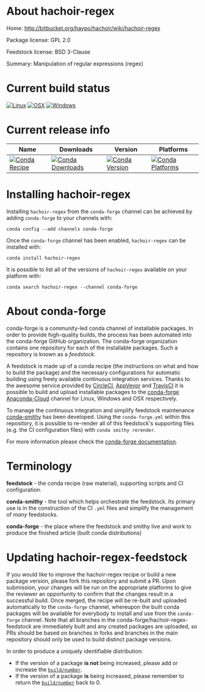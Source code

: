 About hachoir-regex
===================

Home: http://bitbucket.org/haypo/hachoir/wiki/hachoir-regex

Package license: GPL 2.0

Feedstock license: BSD 3-Clause

Summary: Manipulation of regular expressions (regex)



Current build status
====================

[![Linux](https://img.shields.io/circleci/project/github/conda-forge/hachoir-regex-feedstock/master.svg?label=Linux)](https://circleci.com/gh/conda-forge/hachoir-regex-feedstock)
[![OSX](https://img.shields.io/travis/conda-forge/hachoir-regex-feedstock/master.svg?label=macOS)](https://travis-ci.org/conda-forge/hachoir-regex-feedstock)
[![Windows](https://img.shields.io/appveyor/ci/conda-forge/hachoir-regex-feedstock/master.svg?label=Windows)](https://ci.appveyor.com/project/conda-forge/hachoir-regex-feedstock/branch/master)

Current release info
====================

| Name | Downloads | Version | Platforms |
| --- | --- | --- | --- |
| [![Conda Recipe](https://img.shields.io/badge/recipe-hachoir--regex-green.svg)](https://anaconda.org/conda-forge/hachoir-regex) | [![Conda Downloads](https://img.shields.io/conda/dn/conda-forge/hachoir-regex.svg)](https://anaconda.org/conda-forge/hachoir-regex) | [![Conda Version](https://img.shields.io/conda/vn/conda-forge/hachoir-regex.svg)](https://anaconda.org/conda-forge/hachoir-regex) | [![Conda Platforms](https://img.shields.io/conda/pn/conda-forge/hachoir-regex.svg)](https://anaconda.org/conda-forge/hachoir-regex) |

Installing hachoir-regex
========================

Installing `hachoir-regex` from the `conda-forge` channel can be achieved by adding `conda-forge` to your channels with:

```
conda config --add channels conda-forge
```

Once the `conda-forge` channel has been enabled, `hachoir-regex` can be installed with:

```
conda install hachoir-regex
```

It is possible to list all of the versions of `hachoir-regex` available on your platform with:

```
conda search hachoir-regex --channel conda-forge
```


About conda-forge
=================

conda-forge is a community-led conda channel of installable packages.
In order to provide high-quality builds, the process has been automated into the
conda-forge GitHub organization. The conda-forge organization contains one repository
for each of the installable packages. Such a repository is known as a *feedstock*.

A feedstock is made up of a conda recipe (the instructions on what and how to build
the package) and the necessary configurations for automatic building using freely
available continuous integration services. Thanks to the awesome service provided by
[CircleCI](https://circleci.com/), [AppVeyor](https://www.appveyor.com/)
and [TravisCI](https://travis-ci.org/) it is possible to build and upload installable
packages to the [conda-forge](https://anaconda.org/conda-forge)
[Anaconda-Cloud](https://anaconda.org/) channel for Linux, Windows and OSX respectively.

To manage the continuous integration and simplify feedstock maintenance
[conda-smithy](https://github.com/conda-forge/conda-smithy) has been developed.
Using the ``conda-forge.yml`` within this repository, it is possible to re-render all of
this feedstock's supporting files (e.g. the CI configuration files) with ``conda smithy rerender``.

For more information please check the [conda-forge documentation](https://conda-forge.org/docs/).

Terminology
===========

**feedstock** - the conda recipe (raw material), supporting scripts and CI configuration.

**conda-smithy** - the tool which helps orchestrate the feedstock.
                   Its primary use is in the construction of the CI ``.yml`` files
                   and simplify the management of *many* feedstocks.

**conda-forge** - the place where the feedstock and smithy live and work to
                  produce the finished article (built conda distributions)


Updating hachoir-regex-feedstock
================================

If you would like to improve the hachoir-regex recipe or build a new
package version, please fork this repository and submit a PR. Upon submission,
your changes will be run on the appropriate platforms to give the reviewer an
opportunity to confirm that the changes result in a successful build. Once
merged, the recipe will be re-built and uploaded automatically to the
`conda-forge` channel, whereupon the built conda packages will be available for
everybody to install and use from the `conda-forge` channel.
Note that all branches in the conda-forge/hachoir-regex-feedstock are
immediately built and any created packages are uploaded, so PRs should be based
on branches in forks and branches in the main repository should only be used to
build distinct package versions.

In order to produce a uniquely identifiable distribution:
 * If the version of a package **is not** being increased, please add or increase
   the [``build/number``](https://conda.io/docs/user-guide/tasks/build-packages/define-metadata.html#build-number-and-string).
 * If the version of a package **is** being increased, please remember to return
   the [``build/number``](https://conda.io/docs/user-guide/tasks/build-packages/define-metadata.html#build-number-and-string)
   back to 0.
